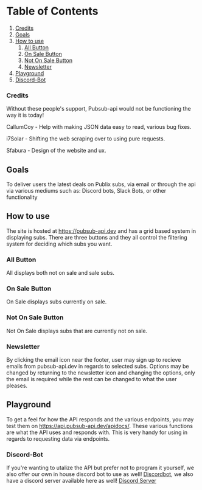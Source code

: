 # Table of Contents
1. [Credits](#credits)
2. [Goals](#goals)
3. [How to use](#how-to-use)
    1. [All Button](#all-button)
    2. [On Sale Button](#on-sale-button)
    3. [Not On Sale Button](#not-on-sale-button)
    4. [Newsletter](#newsletter)
4. [Playground](#playground)
5. [Discord-Bot](#discord-bot)

### Credits
Without these people's support, Pubsub-api would not be functioning the way it is today!

CallumCoy - Help with making JSON data easy to read, various bug fixes.

i7Solar - Shifting the web scraping over to using pure requests.

Sfabura - Design of the website and ux.

## Goals
To deliver users the latest deals on Publix subs, via email or through the api via various mediums such as: Discord bots, Slack Bots, or other functionality

## How to use
The site is hosted at https://pubsub-api.dev and has a grid based system in displaying subs. There are three buttons and they all control the filtering system for deciding which subs you want.

### All Button
All displays both not on sale and sale subs.

### On Sale Button
On Sale displays subs currently on sale.

### Not On Sale Button
Not On Sale displays subs that are currently not on sale.

### Newsletter
By clicking the email icon near the footer, user may sign up to recieve emails from pubsub-api.dev in regards to selected subs. Options may be changed by returning to the newsletter icon and changing the options, only the email is required while the rest can be changed to what the user pleases.

## Playground
To get a feel for how the API responds and the various endpoints, you may test them on https://api.pubsub-api.dev/apidocs/. These various functions are what the API uses and responds with. This is very handy for using in regards to requesting data via endpoints.

### Discord-Bot
If you're wanting to utalize the API but prefer not to program it yourself, we also offer our own in house discord bot to use as well! [Discordbot](https://discord.com/api/oauth2/authorize?client_id=711747646179770390&permissions=8&scope=bot), we also have a discord server available here as well! [Discord Server](https://discord.gg/DeHK6C3Kc5)
